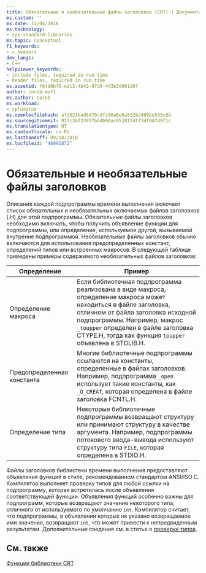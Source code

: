 ```yaml
---
title: Обязательные и необязательные файлы заголовков (CRT) | Документация Майкрософт
ms.custom: ''
ms.date: 11/04/2016
ms.technology:
- cpp-standard-libraries
ms.topic: conceptual
f1_keywords:
- c.headers
dev_langs:
- C++
helpviewer_keywords:
- include files, required in run time
- header files, required in run time
ms.assetid: f64d0bf5-e2c3-4b42-97d0-443b3d901d9f
author: corob-msft
ms.author: corob
ms.workload:
- cplusplus
ms.openlocfilehash: afd523bad5d70cdfc80a6e8a532b2409be535c6b
ms.sourcegitcommit: 913c3bf23937b64b90ac05181fdff3df947d9f1c
ms.translationtype: HT
ms.contentlocale: ru-RU
ms.lasthandoff: 09/18/2018
ms.locfileid: "46091872"
---
```

# <a name="required-and-optional-header-files"></a>Обязательные и необязательные файлы заголовков

Описание каждой подпрограммы времени выполнения включает список обязательных и необязательных включаемых файлов заголовков (.H) для этой подпрограммы. Обязательные файлы заголовков необходимо включать, чтобы получить объявление функции для подпрограммы, или определение, используемое другой, вызываемой внутренне подпрограммой. Необязательные файлы заголовков обычно включаются для использования предопределенных констант, определений типов или встроенных макросов. В следующей таблице приведены примеры содержимого необязательных файлов заголовков:

|Определение|Пример|
|----------------|-------------|
|Определение макроса|Если библиотечная подпрограмма реализована в виде макроса, определение макроса может находиться в файле заголовка, отличном от файла заголовка исходной подпрограммы. Например, макрос `_toupper` определен в файле заголовка CTYPE.H, тогда как функция `toupper` объявлена в STDLIB.H.|
|Предопределенная константа|Многие библиотечные подпрограммы ссылаются на константы, определенные в файлах заголовков. Например, подпрограмма `_open` использует такие константы, как `_O_CREAT`, которая определена в файле заголовка FCNTL.H.|
|Определение типа|Некоторые библиотечные подпрограммы возвращают структуру или принимают структуру в качестве аргумента. Например, подпрограммы потокового ввода-вывода используют структуру типа `FILE`, которая определена в STDIO.H.|

Файлы заголовков библиотеки времени выполнения предоставляют объявления функций в стиле, рекомендованном стандартом ANSI/ISO С. Компилятор выполняет проверку типов для любой ссылки на подпрограмму, которая встретилась после объявления соответствующей функции. Объявления функций особенно важны для подпрограмм, которые возвращают значение некоторого типа, отличного от используемого по умолчанию `int`. Компилятор считает, что подпрограммы, в объявлении которых не указано возвращаемое ими значение, возвращают `int`, что может привести к непредвиденным результатам. Дополнительные сведения см. в статье о [проверке типов](../c-runtime-library/type-checking-crt.md).

## <a name="see-also"></a>См. также

[Функции библиотеки CRT](../c-runtime-library/crt-library-features.md)